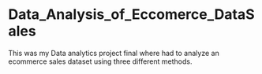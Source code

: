 # Data_Analysis_of_Eccomerce_DataSales
This was my Data analytics project final where had to analyze an ecommerce sales dataset using three different methods.
